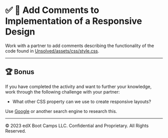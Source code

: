 # ✅ 📐 Add Comments to Implementation of a Responsive Design

Work with a partner to add comments describing the functionality of the code found in [Unsolved/assets/css/style.css](./Unsolved/assets/css/style.css).

---

## 🏆 Bonus

If you have completed the activity and want to further your knowledge, work through the following challenge with your partner:

* What other CSS property can we use to create responsive layouts?

Use [Google](https://www.google.com) or another search engine to research this.

---
© 2023 edX Boot Camps LLC. Confidential and Proprietary. All Rights Reserved.
